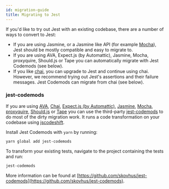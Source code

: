 ```yaml
---
id: migration-guide
title: Migrating to Jest
---
```


If you'd like to try out Jest with an existing codebase, there are a number of
ways to convert to Jest:

* If you are using Jasmine, or a Jasmine like API (for example
  [Mocha](https://mochajs.org)), Jest should be mostly compatible and easy to
  migrate to.
* If you are using AVA, Expect.js (by Automattic), Jasmine, Mocha, proxyquire,
  Should.js or Tape you can automatically migrate with Jest Codemods (see
  below).
* If you like [chai](http://chaijs.com/), you can upgrade to Jest and continue
  using chai. However, we recommend trying out Jest's assertions and their
  failure messages. Jest Codemods can migrate from chai (see below).

### jest-codemods

If you are using [AVA](https://github.com/avajs/ava),
[Chai](https://github.com/chaijs/chai),
[Expect.js (by Automattic)](https://github.com/Automattic/expect.js),
[Jasmine](https://github.com/jasmine/jasmine),
[Mocha](https://github.com/mochajs/mocha),
[proxyquire](https://github.com/thlorenz/proxyquire),
[Should.js](https://github.com/tj/should.js/) or
[Tape](https://github.com/substack/tape) you can use the third-party
[jest-codemods](https://github.com/skovhus/jest-codemods) to do most of the
dirty migration work. It runs a code transformation on your codebase using
[jscodeshift](https://github.com/facebook/jscodeshift).

Install Jest Codemods with `yarn` by running:

```bash
yarn global add jest-codemods
```

To transform your existing tests, navigate to the project containing the tests
and run:

```bash
jest-codemods
```

More information can be found at
[https://github.com/skovhus/jest-codemods](https://github.com/skovhus/jest-codemods).

